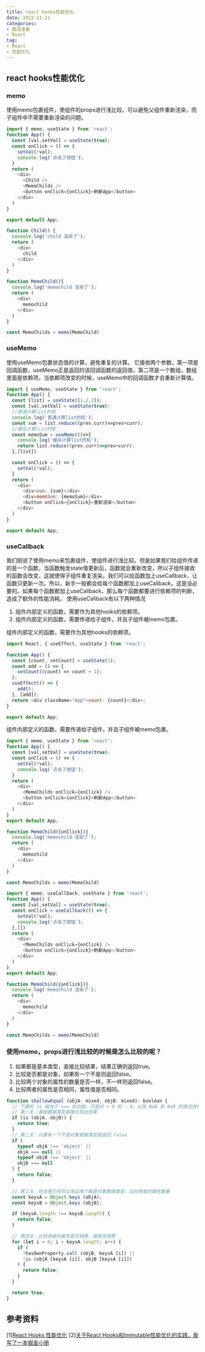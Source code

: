 ```yaml
---
title: react hooks性能优化
date: 2022-11-21
categories: 
- 面试准备
- React
tag: 
- React
- 性能优化
---
```


## react hooks性能优化

### memo
使用memo包裹组件，使组件的props进行浅比较。可以避免父组件重新渲染，而子组件中不需要重新渲染的问题。
```js
import { memo, useState } from 'react';
function App() {
  const [val,setVal] = useState(true);
  const onClick = () => {
    setVal(!val);
    console.log('点击了按钮');
  }
  return (
    <div>
      <Child />
      <MemoChilds />
      <button onClick={onClick}>刷新App</button>
    </div>
  )
}

export default App;

function Child() {
  console.log('child 渲染了');
  return (
    <div>
      child
    </div>
  )
}

function MemoChild(){
  console.log('memochild 渲染了');
  return (
    <div>
      memochild
    </div>
  )
}

const MemoChilds = memo(MemoChild)
```

### useMemo
使用useMemo包裹状态值的计算，避免重复的计算。
它接收两个参数，第一项是回调函数，useMemo正是返回的该回调函数的返回值，第二项是一个数组，数组里面是依赖项，当依赖项改变的时候，useMemo中的回调函数才会重新计算值。
```js
import { useMemo, useState } from 'react';
function App() {
  const [list] = useState([1,2,3]);
  const [val,setVal] = useState(true);
  //普通计算list的和
  console.log('普通计算list的和');
  const sum = list.reduce((prev,curr)=>prev+curr);
  //缓存计算list的和
  const memoSum = useMemo(()=>{
    console.log('缓存计算list的和');
    return list.reduce((prev,curr)=>prev+curr);
  },[list])

  const onClick = () => {
    setVal(!val);
  }
  return (
    <div>
      <div>sun: {sum}</div>
      <div>memoSun: {memoSum}</div>
      <button onClick={onClick}>重新渲染</button>
    </div>
  )
}

export default App;
```

### useCallback
我们刚说了使用memo来包裹组件，使组件进行浅比较。但是如果我们给组件传递的是一个函数，当函数触发state值更新后，函数就会重新改变，所以子组件接收的函数会改变，这就使得子组件重复渲染。我们可以给函数加上useCallback，让函数只更新一次。所以，新手一般都会给每个函数都加上useCallback，这是没必要的。如果每个函数都加上useCallback，那么每个函数都要进行依赖项的判断，造成了额外的性能消耗。
使用useCallback有以下两种情况
1. 组件内部定义的函数，需要作为其他hooks的依赖项。
2. 组件内部定义的函数，需要传递给子组件，并且子组件被memo包裹。

组件内部定义的函数，需要作为其他hooks的依赖项。
```js
import React, { useEffect, useState } from 'react';

function App() {
  const [count, setCount] = useState(1);
  const add = () => {
    setCount((count) => count + 1);
  };
  useEffect(() => {
    add();
  }, [add]);
  return <div className="App">count: {count}</div>;
}

export default App;
```

组件内部定义的函数，需要传递给子组件，并且子组件被memo包裹。

```js
import { memo, useState } from 'react';
function App() {
  const [val,setVal] = useState(true);
  const onClick = () => {
    setVal(!val);
    console.log('点击了按钮');
  }
  return (
    <div>
      <MemoChilds onClick={onClick} />
      <button onClick={onClick}>刷新App</button>
    </div>
  )
}
export default App;

function MemoChild({onClick}){
  console.log('memochild 渲染了');
  return (
    <div>
      memochild
    </div>
  )
}

const MemoChilds = memo(MemoChild)
```

```js
import { memo, useCallback, useState } from 'react';
function App() {
  const [val,setVal] = useState(true);
  const onClick = useCallback(() => {
    setVal(!val);
    console.log('点击了按钮');
  },[])
  return (
    <div>
      <MemoChilds onClick={onClick} />
      <button onClick={onClick}>刷新App</button>
    </div>
  )
}
export default App;

function MemoChild({onClick}){
  console.log('memochild 渲染了');
  return (
    <div>
      memochild
    </div>
  )
}

const MemoChilds = memo(MemoChild)
```

### 使用memo，props进行浅比较的时候是怎么比较的呢？
1. 如果都是基本类型，直接比较结果，结果正确则返回true。
2. 比较是否都是对象，如果有一个不是则返回false。
3. 比较两个对象的属性的数量是否一样，不一样则返回false。
4. 比较两者的属性是否相同，属性值是否相同。
```js
function shallowEqual (objA: mixed, objB: mixed): boolean {
  // 下面的 is 相当于 === 的功能，只是对 + 0 和 - 0，以及 NaN 和 NaN 的情况进行了特殊处理
  // 第一关：基础数据类型直接比较出结果
  if (is (objA, objB)) {
    return true;
  }
  // 第二关：只要有一个不是对象数据类型就返回 false
  if (
    typeof objA !== 'object' ||
    objA === null ||
    typeof objB !== 'object' ||
    objB === null
  ) {
    return false;
  }

  // 第三关：在这里已经可以保证两个都是对象数据类型，比较两者的属性数量
  const keysA = Object.keys (objA);
  const keysB = Object.keys (objB);

  if (keysA.length !== keysB.length) {
    return false;
  }

  // 第四关：比较两者的属性是否相等，值是否相等
  for (let i = 0; i < keysA.length; i++) {
    if (
      !hasOwnProperty.call (objB, keysA [i]) ||
      !is (objA [keysA [i]], objB [keysA [i]])
    ) {
      return false;
    }
  }

  return true;
}
```

## 参考资料
[1][React Hooks 性能优化](https://juejin.cn/post/7076123870063198216)
[2][关于React Hooks和Immutable性能优化的实践，我写了一本掘金小册](https://juejin.cn/post/6844904023808540680)
